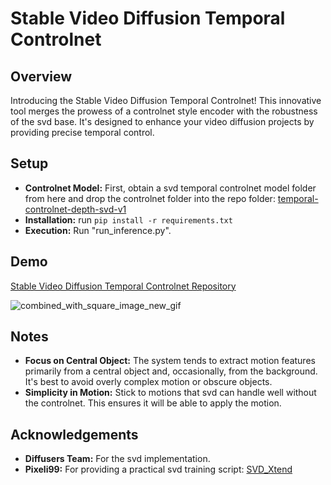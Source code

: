# Stable Video Diffusion Temporal Controlnet

## Overview
Introducing the Stable Video Diffusion Temporal Controlnet! This innovative tool merges the prowess of a controlnet style encoder with the robustness of the svd base. It's designed to enhance your video diffusion projects by providing precise temporal control.

## Setup
- **Controlnet Model:** First, obtain a svd temporal controlnet model folder from here and drop the controlnet folder into the repo folder: [temporal-controlnet-depth-svd-v1](https://huggingface.co/CiaraRowles/temporal-controlnet-depth-svd-v1)
- **Installation:** run `pip install -r requirements.txt`
- **Execution:** Run "run_inference.py".

## Demo
[Stable Video Diffusion Temporal Controlnet Repository](https://github.com/CiaraStrawberry/sdv_controlnet)

![combined_with_square_image_new_gif](https://github.com/CiaraStrawberry/sdv_controlnet/assets/13116982/055c8d3b-074e-4aeb-9ddc-70d12b5504d5)

## Notes
- **Focus on Central Object:** The system tends to extract motion features primarily from a central object and, occasionally, from the background. It's best to avoid overly complex motion or obscure objects.
- **Simplicity in Motion:** Stick to motions that svd can handle well without the controlnet. This ensures it will be able to apply the motion.

## Acknowledgements
- **Diffusers Team:** For the svd implementation.
- **Pixeli99:** For providing a practical svd training script: [SVD_Xtend](https://github.com/pixeli99/SVD_Xtend)
